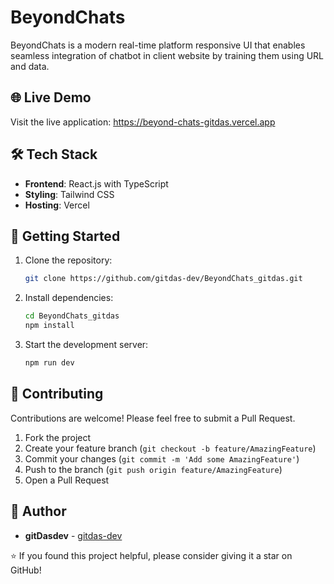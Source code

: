 # BeyondChats

BeyondChats is a modern real-time platform responsive UI that enables seamless integration of chatbot in client website by training them using URL and data.

## 🌐 Live Demo

Visit the live application: https://beyond-chats-gitdas.vercel.app


## 🛠️ Tech Stack

- **Frontend**: React.js with TypeScript
- **Styling**: Tailwind CSS
- **Hosting**: Vercel

## 🚀 Getting Started

1. Clone the repository:
   ```bash
   git clone https://github.com/gitdas-dev/BeyondChats_gitdas.git
   ```

2. Install dependencies:
   ```bash
   cd BeyondChats_gitdas
   npm install
   ```

3. Start the development server:
   ```bash
   npm run dev
   ```

## 🤝 Contributing

Contributions are welcome! Please feel free to submit a Pull Request.

1. Fork the project
2. Create your feature branch (`git checkout -b feature/AmazingFeature`)
3. Commit your changes (`git commit -m 'Add some AmazingFeature'`)
4. Push to the branch (`git push origin feature/AmazingFeature`)
5. Open a Pull Request


## 👤 Author

- **gitDasdev** - [gitdas-dev](https://github.com/gitdas-dev)



⭐️ If you found this project helpful, please consider giving it a star on GitHub!
